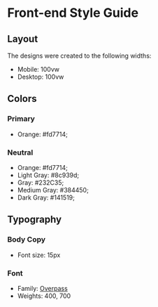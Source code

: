 # Front-end Style Guide

## Layout

The designs were created to the following widths:

- Mobile: 100vw
- Desktop: 100vw

## Colors

### Primary

- Orange: #fd7714;

### Neutral

- Orange: #fd7714;
- Light Gray: #8c939d;
- Gray: #232C35;
- Medium Gray: #384450;
- Dark Gray: #141519;

## Typography

### Body Copy

- Font size: 15px

### Font

- Family: [Overpass](https://fonts.google.com/specimen/Overpass)
- Weights: 400, 700
